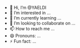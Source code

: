 - 👋 Hi, I’m @YAELDI
- 👀 I’m interested in ...
- 🌱 I’m currently learning ...
- 💞️ I’m looking to collaborate on ...
- 📫 How to reach me ...
- 😄 Pronouns: ...
- ⚡ Fun fact: ...

<!---
YAELDI/YAELDI is a ✨ special ✨ repository because its `README.md` (this file) appears on your GitHub profile.
You can click the Preview link to take a look at your changes.
--->

